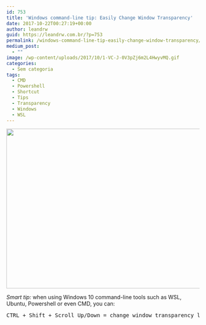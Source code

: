 ```yaml
---
id: 753
title: 'Windows command-line tip: Easily Change Window Transparency'
date: 2017-10-22T00:27:19+00:00
author: leandrw
guid: https://leandrw.com.br/?p=753
permalink: /windows-command-line-tip-easily-change-window-transparency/
medium_post:
  - ""
image: /wp-content/uploads/2017/10/1-VC-J-0V3pZj6m2L4HwyvMQ.gif
categories:
  - Sem categoria
tags:
  - CMD
  - Powershell
  - Shortcut
  - Tips
  - Transparency
  - Windows
  - WSL
---
```

<img class="alignnone size-full wp-image-789" src="http://leandrw-com-br.umbler.net/wp-content/uploads/2017/10/1-VC-J-0V3pZj6m2L4HwyvMQ.gif" alt="" width="697" height="417" />

<em>Smart tip:</em> when using Windows 10 command-line tools such as WSL, Ubuntu, Powershell or even CMD, you can:
<pre>CTRL + Shift + Scroll Up/Down = change window transparency level</pre>
